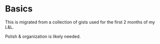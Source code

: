 # Basics

This is migrated from a collection of gists used for the first 2 months of my L&L.

Polish & organization is likely needed.
